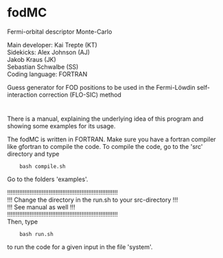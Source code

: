 # fodMC      

Fermi-orbital descriptor Monte-Carlo 

Main developer: Kai Trepte (KT)    
Sidekicks: Alex Johnson (AJ)   
           Jakob Kraus (JK)   
           Sebastian Schwalbe (SS)    
Coding language: FORTRAN   
                                         
   
Guess generator for FOD positions to be used in the 
Fermi-Löwdin self-interaction correction (FLO-SIC) method           
#  

There is a manual, explaining the underlying idea of this program and showing some examples for its usage.

The fodMC is written in FORTRAN. Make sure you have a fortran compiler like gfortran to compile the code.
To compile the code, go to the 'src' directory and type   

        bash compile.sh


Go to the folders 'examples'. 

!!!!!!!!!!!!!!!!!!!!!!!!!!!!!!!!!!!!!!!!!!!!!!!!!!!!!!!!!!!!!!!!   
!!! Change the directory in the run.sh to your src-directory !!!   
!!! See manual as well                                       !!!   
!!!!!!!!!!!!!!!!!!!!!!!!!!!!!!!!!!!!!!!!!!!!!!!!!!!!!!!!!!!!!!!!   
Then, type 

        bash run.sh

to run the code for a given input in the file 'system'.
